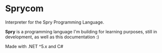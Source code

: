 # Sprycom
Interpreter for the Spry Programming Language.



**Spry** is a programming language I'm building for learning purposes, still in development, as well as this documentation :)



Made with .NET ^5.x and C#


